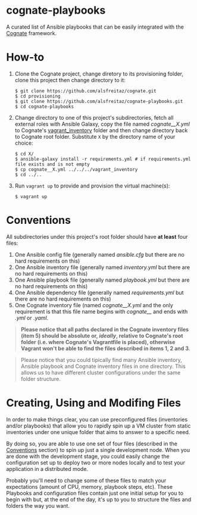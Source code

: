 # cognate-playbooks

A curated list of Ansible playbooks that can be easily integrated with the [Cognate](https://github.com/alsfreitaz/cognate) framework.

# How-to

1. Clone the Cognate project, change diretory to its provisioning folder, clone this project then change directory to it:

    ```
    $ git clone https://github.com/alsfreitaz/cognate.git
    $ cd provisioning
    $ git clone https://github.com/alsfreitaz/cognate-playbooks.git
    $ cd cognate-playbooks
    ```
    
2. Change directory to one of this project's subdirectories, fetch all external roles with Ansible Galaxy, copy the file named *cognate__X.yml* to Cognate's [vagrant_inventory](https://github.com/alsfreitaz/cognate/tree/master/vagrant_inventory) folder and then change directory back to Cognate root folder. Substitute `X` by the directory name of your choice:

    ```
    $ cd X/
    $ ansible-galaxy install -r requirements.yml # if requirements.yml file exists and is not empty
    $ cp cognate__X.yml ../../../vagrant_inventory
    $ cd ../..
    ```
    
3. Run `vagrant up` to provide and provision the virtual machine(s):

    ```
    $ vagrant up
    ```

# Conventions

All subdirectories under this project's root folder should have **at least** four files:

1. One Ansible config file (generally named *ansible.cfg* but there are no hard requirements on this)
2. One Ansible inventory file (generally named *inventory.yml* but there are no hard requirements on this)
3. One Ansible playbook file (generally named *playbook.yml* but there are no hard requirements on this)
4. One Ansible dependency file (generally named *requirements.yml* but there are no hard requirements on this)
5. One Cognate inventory file (named  *cognate__X.yml* and the only requirement is that this file name begins with *cognate__* and ends with *.yml* or *.yaml*.

> **Please notice that all paths declared in the Cognate inventory files (item 5) should be absolute or, *ideally*, relative to Cognate's root folder (i.e. where Cognate's Vagrantfile is placed), otherwise Vagrant won't be able to find the files described in items 1, 2 and 3**.

> Please notice that you could tipically find many Ansible inventory, Ansible playbook and Cognate inventory files in one directory. This allows us to have different cluster configurations under the same folder structure.

# Creating, Using and Modifing Files

In order to make things clear, you can use preconfigured files (inventories and/or playbooks) that allow you to rapidly spin up a VM cluster from static inventories under one unique folder that aims to answer to a specific need. 

By doing so, you are able to use one set of four files (described in the [Conventions](#conventions) section) to spin up just a single development node. When you are done with the development stage, you could easily change the configuration set up to deploy two or more nodes locally and to test your application in a distributed mode.

Probably you'll need to change some of these files to match your expectations (amount of CPU, memory, playbook steps, etc). These Playbooks and configuration files contain just one initial setup for you to begin with but, at the end of the day, it's up to you to structure the files and folders the way you want.
